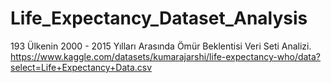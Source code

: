 # Life_Expectancy_Dataset_Analysis
193 Ülkenin 2000 - 2015 Yılları Arasında Ömür Beklentisi Veri Seti Analizi.
https://www.kaggle.com/datasets/kumarajarshi/life-expectancy-who/data?select=Life+Expectancy+Data.csv
